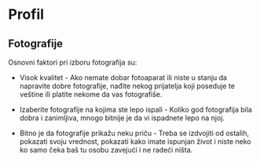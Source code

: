 # Profil

## Fotografije

Osnovni faktori pri izboru fotografija su: 

* Visok kvalitet - Ako nemate dobar fotoaparat ili niste u stanju da napravite dobre fotografije, nađite nekog prijatelja koji poseduje te veštine ili platite nekome da vas fotografiše. 

* Izaberite fotografije na kojima ste lepo ispali - Koliko god fotografija bila dobra i zanimljiva, mnogo bitnije je da vi ispadnete lepo na njoj. 

* Bitno je da fotografije prikažu neku priču - Treba se izdvojiti od ostalih, pokazati svoju vrednost, pokazati kako imate ispunjan život i niste neko ko samo čeka baš tu osobu zavejući i ne radeći ništa. 

